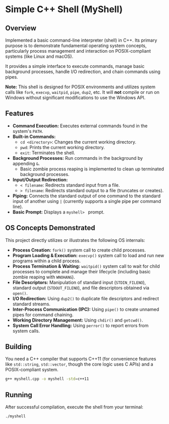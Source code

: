 # Simple C++ Shell (MyShell)

## Overview

Implemented a basic command-line interpreter (shell) in C++. Its primary purpose is to demonstrate fundamental operating system concepts, particularly process management and interaction on POSIX-compliant systems (like Linux and macOS).

It provides a simple interface to execute commands, manage basic background processes, handle I/O redirection, and chain commands using pipes.

**Note:** This shell is designed for POSIX environments and utilizes system calls like `fork`, `execvp`, `waitpid`, `pipe`, `dup2`, etc. It will **not** compile or run on Windows without significant modifications to use the Windows API.

## Features

* **Command Execution:** Executes external commands found in the system's `PATH`.
* **Built-in Commands:**
    * `cd <directory>`: Changes the current working directory.
    * `pwd`: Prints the current working directory.
    * `exit`: Terminates the shell.
* **Background Processes:** Run commands in the background by appending `&`.
    * Basic zombie process reaping is implemented to clean up terminated background processes.
* **Input/Output Redirection:**
    * `< filename`: Redirects standard input from a file.
    * `> filename`: Redirects standard output to a file (truncates or creates).
* **Piping:** Connects the standard output of one command to the standard input of another using `|` (currently supports a single pipe per command line).
* **Basic Prompt:** Displays a `myshell> ` prompt.

## OS Concepts Demonstrated

This project directly utilizes or illustrates the following OS internals:

* **Process Creation:** `fork()` system call to create child processes.
* **Program Loading & Execution:** `execvp()` system call to load and run new programs within a child process.
* **Process Termination & Waiting:** `waitpid()` system call to wait for child processes to complete and manage their lifecycle (including basic zombie reaping with `WNOHANG`).
* **File Descriptors:** Manipulation of standard input (`STDIN_FILENO`), standard output (`STDOUT_FILENO`), and file descriptors obtained via `open()`.
* **I/O Redirection:** Using `dup2()` to duplicate file descriptors and redirect standard streams.
* **Inter-Process Communication (IPC):** Using `pipe()` to create unnamed pipes for command chaining.
* **Working Directory Management:** Using `chdir()` and `getcwd()`.
* **System Call Error Handling:** Using `perror()` to report errors from system calls.

## Building

You need a C++ compiler that supports C++11 (for convenience features like `std::string`, `std::vector`, though the core logic uses C APIs) and a POSIX-compliant system.

```bash
g++ myshell.cpp -o myshell -std=c++11
```

## Running
After successful compilation, execute the shell from your terminal:

```bash
./myshell
